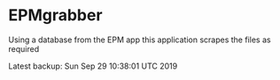# EPMgrabber
Using a database from the EPM app this application scrapes the files as required


Latest backup: Sun Sep 29 10:38:01 UTC 2019
